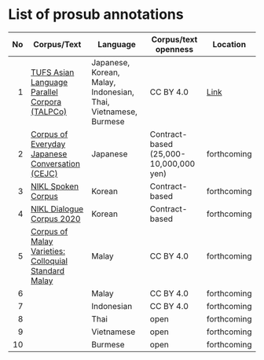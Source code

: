 # List of prosub annotations

| No | Corpus/Text | Language | Corpus/text openness | Location |
| --:|----------- | -------- | -------------------- | -------- |
|  1 | [TUFS Asian Language Parallel Corpora (TALPCo)](https://github.com/matbahasa/TALPCo) | Japanese, Korean, Malay, Indonesian, Thai, Vietnamese, Burmese | CC BY 4.0 | [Link](https://github.com/matbahasa/TALPCo) |
|  2 | [Corpus of Everyday Japanese Conversation (CEJC)](https://www2.ninjal.ac.jp/conversation/cejc.html) | Japanese | Contract-based (25,000-10,000,000 yen) | forthcoming |
|  3 | [NIKL Spoken Corpus](https://corpus.korean.go.kr) | Korean | Contract-based | forthcoming |
|  4 | [NIKL Dialogue Corpus 2020](https://corpus.korean.go.kr) | Korean | Contract-based | forthcoming |
|  5 | [Corpus of Malay Varieties: Colloquial Standard Malay](https://github.com/matbahasa/Melayu_Standard_Lisan) | Malay | CC BY 4.0 | forthcoming |
|  6 | []() | Malay | CC BY 4.0 | forthcoming |
|  7 | []() | Indonesian | CC BY 4.0 | forthcoming |
|  8 | []() | Thai | open |forthcoming |
|  9 | []() | Vietnamese | open |forthcoming |
| 10 | []() | Burmese | open |forthcoming |
